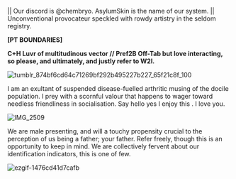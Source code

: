 || Our discord is @chembryo. AsylumSkin is the name of our system. || Unconventional provocateur speckled with rowdy artistry in the seldom registry. 

**[PT BOUNDARIES]**

**C+H Luvr of multitudinous vector // Pref2B Off-Tab but love interacting, so please, and ultimately, and justly refer to W2I.**

![tumblr_874bf6cd64c71269bf292b495227b227_65f21c8f_100](https://github.com/user-attachments/assets/ed3731e6-b24f-4579-a76c-0052d75f5d66)

I am an exultant of suspended disease-fuelled arthritic musing of the docile population. I prey with a scornful valour that happens to wager toward needless friendliness in socialisation. Say hello yes I enjoy this . I love you.
 
![IMG_2509](https://github.com/user-attachments/assets/50571351-2dc2-4e15-a470-14bf08a52c98)

We are male presenting, and will a touchy propensity crucial to the perception of us being a father; your father. Refer freely, though this is an opportunity to keep in mind. We are collectively fervent about our identification indicators, this is one of few.

![ezgif-1476cd41d7cafb](https://github.com/user-attachments/assets/e9b05709-a8ec-4349-9b01-f8e972a65d5c)
